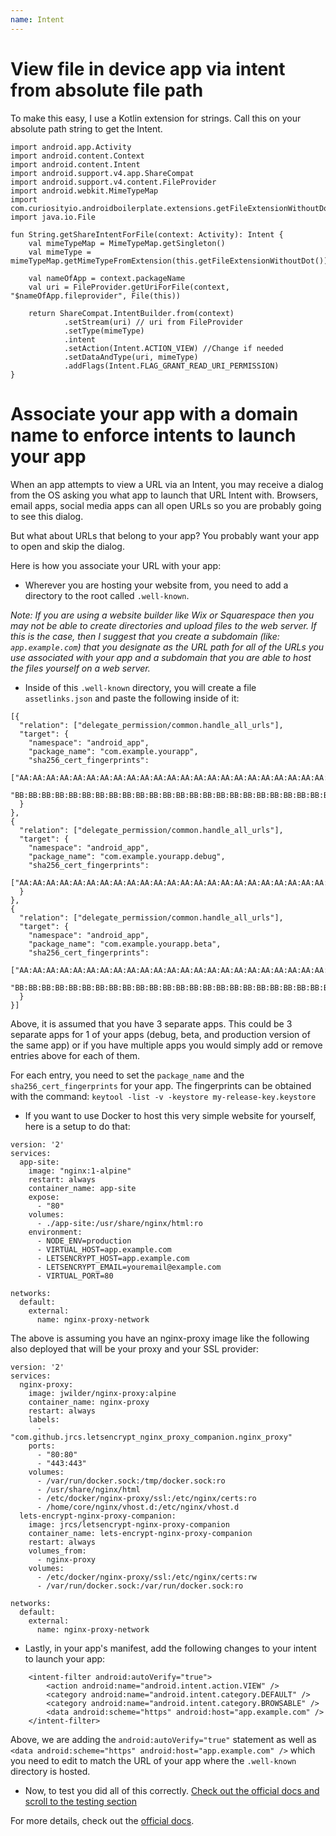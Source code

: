 ```yaml
---
name: Intent
---
```


# View file in device app via intent from absolute file path

To make this easy, I use a Kotlin extension for strings. Call this on your absolute path string to get the Intent.

```
import android.app.Activity
import android.content.Context
import android.content.Intent
import android.support.v4.app.ShareCompat
import android.support.v4.content.FileProvider
import android.webkit.MimeTypeMap
import com.curiosityio.androidboilerplate.extensions.getFileExtensionWithoutDot
import java.io.File

fun String.getShareIntentForFile(context: Activity): Intent {
    val mimeTypeMap = MimeTypeMap.getSingleton()
    val mimeType = mimeTypeMap.getMimeTypeFromExtension(this.getFileExtensionWithoutDot())

    val nameOfApp = context.packageName
    val uri = FileProvider.getUriForFile(context, "$nameOfApp.fileprovider", File(this))

    return ShareCompat.IntentBuilder.from(context)
            .setStream(uri) // uri from FileProvider
            .setType(mimeType)
            .intent
            .setAction(Intent.ACTION_VIEW) //Change if needed
            .setDataAndType(uri, mimeType)
            .addFlags(Intent.FLAG_GRANT_READ_URI_PERMISSION)
}
```

# Associate your app with a domain name to enforce intents to launch your app

When an app attempts to view a URL via an Intent, you may receive a dialog from the OS asking you what app to launch that URL Intent with. Browsers, email apps, social media apps can all open URLs so you are probably going to see this dialog. 

But what about URLs that belong to your app? You probably want your app to open and skip the dialog. 

Here is how you associate your URL with your app:

* Wherever you are hosting your website from, you need to add a directory to the root called `.well-known`. 

*Note: If you are using a website builder like Wix or Squarespace then you may not be able to create directories and upload files to the web server. If this is the case, then I suggest that you create a subdomain (like: `app.example.com`) that you designate as the URL path for all of the URLs you use associated with your app and a subdomain that you are able to host the files yourself on a web server.*

* Inside of this `.well-known` directory, you will create a file `assetlinks.json` and paste the following inside of it:

```
[{
  "relation": ["delegate_permission/common.handle_all_urls"],
  "target": {
    "namespace": "android_app",
    "package_name": "com.example.yourapp",
    "sha256_cert_fingerprints":
    ["AA:AA:AA:AA:AA:AA:AA:AA:AA:AA:AA:AA:AA:AA:AA:AA:AA:AA:AA:AA:AA:AA:AA:AA:AA:AA:AA:AA:AA:AA:AA:AA",
    "BB:BB:BB:BB:BB:BB:BB:BB:BB:BB:BB:BB:BB:BB:BB:BB:BB:BB:BB:BB:BB:BB:BB:BB:BB:BB:BB:BB:BB:BB:BB:BB"]
  }
},
{
  "relation": ["delegate_permission/common.handle_all_urls"],
  "target": {
    "namespace": "android_app",
    "package_name": "com.example.yourapp.debug",
    "sha256_cert_fingerprints":
    ["AA:AA:AA:AA:AA:AA:AA:AA:AA:AA:AA:AA:AA:AA:AA:AA:AA:AA:AA:AA:AA:AA:AA:AA:AA:AA:AA:AA:AA:AA:AA:AA"]
  }
},
{
  "relation": ["delegate_permission/common.handle_all_urls"],
  "target": {
    "namespace": "android_app",
    "package_name": "com.example.yourapp.beta",
    "sha256_cert_fingerprints":
    ["AA:AA:AA:AA:AA:AA:AA:AA:AA:AA:AA:AA:AA:AA:AA:AA:AA:AA:AA:AA:AA:AA:AA:AA:AA:AA:AA:AA:AA:AA:AA:AA",
    "BB:BB:BB:BB:BB:BB:BB:BB:BB:BB:BB:BB:BB:BB:BB:BB:BB:BB:BB:BB:BB:BB:BB:BB:BB:BB:BB:BB:BB:BB:BB:BB"]
  }
}]
```

Above, it is assumed that you have 3 separate apps. This could be 3 separate apps for 1 of your apps (debug, beta, and production version of the same app) or if you have multiple apps you would simply add or remove entries above for each of them. 

For each entry, you need to set the `package_name` and the `sha256_cert_fingerprints` for your app. The fingerprints can be obtained with the command: `keytool -list -v -keystore my-release-key.keystore`

* If you want to use Docker to host this very simple website for yourself, here is a setup to do that:

```
version: '2'
services:
  app-site:
    image: "nginx:1-alpine"
    restart: always
    container_name: app-site
    expose:
      - "80"
    volumes:
      - ./app-site:/usr/share/nginx/html:ro
    environment:
      - NODE_ENV=production
      - VIRTUAL_HOST=app.example.com
      - LETSENCRYPT_HOST=app.example.com
      - LETSENCRYPT_EMAIL=youremail@example.com
      - VIRTUAL_PORT=80

networks:
  default:
    external:
      name: nginx-proxy-network
```

The above is assuming you have an nginx-proxy image like the following also deployed that will be your proxy and your SSL provider:

```
version: '2'
services:
  nginx-proxy:
    image: jwilder/nginx-proxy:alpine
    container_name: nginx-proxy
    restart: always
    labels:
      - "com.github.jrcs.letsencrypt_nginx_proxy_companion.nginx_proxy"
    ports:
      - "80:80"
      - "443:443"
    volumes:
      - /var/run/docker.sock:/tmp/docker.sock:ro
      - /usr/share/nginx/html
      - /etc/docker/nginx-proxy/ssl:/etc/nginx/certs:ro
      - /home/core/nginx/vhost.d:/etc/nginx/vhost.d
  lets-encrypt-nginx-proxy-companion:
    image: jrcs/letsencrypt-nginx-proxy-companion
    container_name: lets-encrypt-nginx-proxy-companion
    restart: always
    volumes_from:
      - nginx-proxy
    volumes:
      - /etc/docker/nginx-proxy/ssl:/etc/nginx/certs:rw
      - /var/run/docker.sock:/var/run/docker.sock:ro

networks:
  default:
    external:
      name: nginx-proxy-network
```

* Lastly, in your app's manifest, add the following changes to your intent to launch your app:

```
    <intent-filter android:autoVerify="true">
        <action android:name="android.intent.action.VIEW" />
        <category android:name="android.intent.category.DEFAULT" />
        <category android:name="android.intent.category.BROWSABLE" />
        <data android:scheme="https" android:host="app.example.com" />
    </intent-filter>

```

Above, we are adding the `android:autoVerify="true"` statement as well as `<data android:scheme="https" android:host="app.example.com" />` which you need to edit to match the URL of your app where the `.well-known` directory is hosted. 

* Now, to test you did all of this correctly. [Check out the official docs and scroll to the testing section](https://developer.android.com/training/app-links/verify-site-associations)

For more details, check out the [official docs](https://developer.android.com/training/app-links/verify-site-associations). 